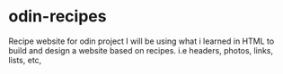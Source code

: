 # odin-recipes
Recipe website for odin project
I will be using what i learned in HTML to build and design a website based on recipes.
i.e headers, photos, links, lists, etc,